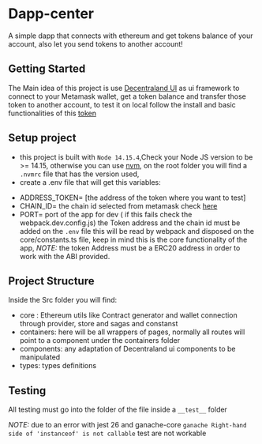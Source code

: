 # Dapp-center
A simple dapp that connects with ethereum and get tokens balance of your account, also let you send tokens to another account!

## Getting Started

The Main idea of this project is use [Decentraland UI](https://github.com/decentraland/ui) as ui framework to connect to your Metamask wallet, get a token balance and transfer those token to another account,
to test it on local follow the install and basic functionalities of this [token](https://github.com/decentraland/dummy-token)

## Setup project
- this project is built with `Node 14.15.4`,Check your Node JS version to be >= 14.15, otherwise you can use [nvm](https://github.com/nvm-sh/nvm), on the root folder you will find a `.nvmrc` file that has the version used, 
- create a .env file that will get this variables:
* ADDRESS_TOKEN= [the address of the token where you want to test]
* CHAIN_ID= the chain id selected from metamask  check [here](https://docs.metamask.io/guide/ethereum-provider.html#chain-ids)
* PORT= port of the app for dev ( if this fails check the webpack.dev.config.js)
the Token address and the chain id must be added on the `.env` file this will be read by webpack and disposed on the core/constants.ts file, keep in mind this is the core functionality of the app,
*NOTE:* the token Address must be a ERC20 address in order to work with the ABI provided.

## Project Structure

Inside the Src folder you will find: 

- core : Ethereum utils like Contract generator and wallet connection through provider, store and sagas and constanst
- containers: here will be all wrappers of pages, normally all routes will point to a component under the containers folder
- components: any adaptation of Decentraland ui components to be manipulated
- types: types definitions

## Testing
 All testing must go into the folder of the file inside a `__test__` folder

*NOTE:*
due to an error with  jest 26 and ganache-core 
```ganache Right-hand side of 'instanceof' is not callable``` 
test are not workable
